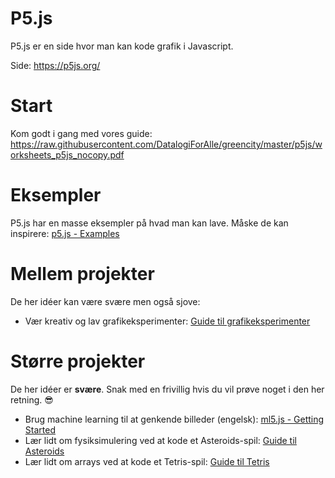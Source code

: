 # P5.js

P5.js er en side hvor man kan kode grafik i Javascript.

Side: https://p5js.org/


# Start

Kom godt i gang med vores guide:
https://raw.githubusercontent.com/DatalogiForAlle/greencity/master/p5js/worksheets_p5js_nocopy.pdf


# Eksempler

P5.js har en masse eksempler på hvad man kan lave. Måske de kan inspirere: [p5.js - Examples](https://p5js.org/examples/)


# Mellem projekter

De her idéer kan være svære men også sjove:

- Vær kreativ og lav grafikeksperimenter: [Guide til grafikeksperimenter](grafikeksperimenter-guide.md)


# Større projekter

De her idéer er **svære**. Snak med en frivillig hvis du vil prøve noget i den her retning. 😎

- Brug machine learning til at genkende billeder (engelsk): [ml5.js - Getting Started](https://docs.ml5js.org/)
- Lær lidt om fysiksimulering ved at kode et Asteroids-spil: [Guide til Asteroids](asteroids-guide.md)
- Lær lidt om arrays ved at kode et Tetris-spil: [Guide til Tetris](tetris-guide.md)
